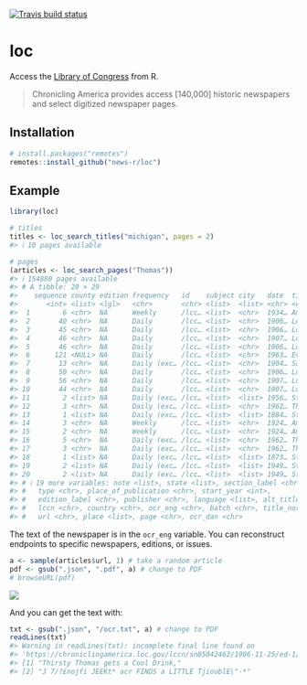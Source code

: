 
<!-- README.md is generated from README.Rmd. Please edit that file -->
<!-- badges: start -->

[![Travis build
status](https://travis-ci.org/news-r/loc.svg?branch=master)](https://travis-ci.org/news-r/loc)
<!-- badges: end -->

# loc

Access the [Library of Congress](https://chroniclingamerica.loc.gov)
from R.

> Chronicling America provides access \[140,000\] historic newspapers
> and select digitized newspaper pages.

## Installation

``` r
# install.packages("remotes")
remotes::install_github("news-r/loc")
```

## Example

``` r
library(loc)

# titles
titles <- loc_search_titles("michigan", pages = 2)
#> ℹ 10 pages available

# pages
(articles <- loc_search_pages("Thomas"))
#> ℹ 154880 pages available
#> # A tibble: 20 × 29
#>    sequence county edition frequency   id    subject city   date  title end_year
#>       <int> <list> <lgl>   <chr>       <chr> <list>  <list> <chr> <chr>    <int>
#>  1        6 <chr>  NA      Weekly      /lcc… <list>  <chr>  1934… Amer…     1942
#>  2       40 <chr>  NA      Daily       /lcc… <list>  <chr>  1906… Los …     1911
#>  3       45 <chr>  NA      Daily       /lcc… <list>  <chr>  1906… Los …     1911
#>  4       46 <chr>  NA      Daily       /lcc… <list>  <chr>  1907… Los …     1911
#>  5       46 <chr>  NA      Daily       /lcc… <list>  <chr>  1906… Los …     1911
#>  6      121 <NULL> NA      Daily       /lcc… <list>  <chr>  1963… Even…     1972
#>  7       13 <chr>  NA      Daily (exc… /lcc… <list>  <chr>  1904… San …     1907
#>  8       50 <chr>  NA      Daily       /lcc… <list>  <chr>  1906… Los …     1911
#>  9       56 <chr>  NA      Daily       /lcc… <list>  <chr>  1907… Los …     1911
#> 10       44 <chr>  NA      Daily       /lcc… <list>  <chr>  1907… Los …     1911
#> 11        2 <list> NA      Daily (exc… /lcc… <list>  <list> 1956… St. …     9999
#> 12        3 <chr>  NA      Daily (exc… /lcc… <list>  <chr>  1962… The …     1978
#> 13        1 <list> NA      Daily (exc… /lcc… <list>  <list> 1884… St. …     9999
#> 14        3 <chr>  NA      Weekly      /lcc… <list>  <chr>  1924… Amer…     1942
#> 15        2 <chr>  NA      Weekly      /lcc… <list>  <chr>  1924… Amer…     1942
#> 16        5 <chr>  NA      Daily (exc… /lcc… <list>  <chr>  1962… The …     1978
#> 17        3 <chr>  NA      Daily (exc… /lcc… <list>  <chr>  1962… The …     1978
#> 18        1 <list> NA      Daily (exc… /lcc… <list>  <list> 1873… St. …     9999
#> 19        2 <list> NA      Daily (exc… /lcc… <list>  <list> 1949… St. …     9999
#> 20        2 <list> NA      Daily (exc… /lcc… <list>  <list> 1949… St. …     9999
#> # ℹ 19 more variables: note <list>, state <list>, section_label <chr>,
#> #   type <chr>, place_of_publication <chr>, start_year <int>,
#> #   edition_label <chr>, publisher <chr>, language <list>, alt_title <list>,
#> #   lccn <chr>, country <chr>, ocr_eng <chr>, batch <chr>, title_normal <chr>,
#> #   url <chr>, place <list>, page <chr>, ocr_dan <chr>
```

The text of the newspaper is in the `ocr_eng` variable. You can
reconstruct endpoints to specific newspapers, editions, or issues.

``` r
a <- sample(articles$url, 1) # take a random article
pdf <- gsub(".json", ".pdf", a) # change to PDF
# browseURL(pdf)
```

![](loc.png)

And you can get the text with:

``` r
txt <- gsub(".json", "/ocr.txt", a) # change to PDF
readLines(txt)
#> Warning in readLines(txt): incomplete final line found on
#> 'https://chroniclingamerica.loc.gov/lccn/sn85042462/1906-11-25/ed-1/seq-40/ocr.txt'
#> [1] "Thirsty Thomas gets a Cool Drink,"                 
#> [2] "J 7/?£nojfi JEEKt* acr FINDS a LITTLE TjioublE\"-*"
```

